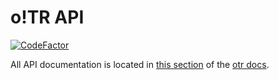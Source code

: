 # o!TR API
[![CodeFactor](https://www.codefactor.io/repository/github/hburn7/otr-api/badge?s=382af0f57183ebbc8d658da42ca70cb5450cc4e8)](https://www.codefactor.io/repository/github/hburn7/otr-api)

All API documentation is located in [this section](https://docs.otr.stagec.xyz/o-tr-api.html) of the [otr docs](https://docs.otr.stagec.xyz/).
